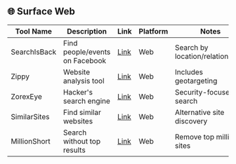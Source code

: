 ## 🌐 Surface Web

| Tool Name | Description | Link | Platform | Notes |
|-----------|-------------|------|----------|-------|
| SearchIsBack | Find people/events on Facebook | [Link](https://searchisback.com/) | Web | Search by location/relationships |
| Zippy | Website analysis tool | [Link](https://www.zippy.co.uk/) | Web | Includes geotargeting |
| ZorexEye | Hacker's search engine | [Link](https://zorexeye.com) | Web | Security-focused search |
| SimilarSites | Find similar websites | [Link](https://www.similarsites.com) | Web | Alternative site discovery |
| MillionShort | Search without top results | [Link](https://millionshort.com) | Web | Remove top million sites |
